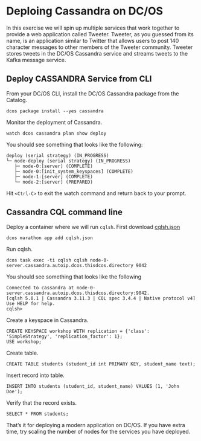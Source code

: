 

# Deploing Cassandra on DC/OS

In this exercise we will spin up multiple services that work together to provide a web application called Tweeter. Tweeter, as you guessed from its name, is an application similar to Twitter that allows users to post 140 character messages to other members of the Tweeter community. Tweeter stores tweets in the DC/OS Cassandra service and streams tweets to the Kafka message service.

## Deploy CASSANDRA Service from CLI

From your DC/OS CLI, install the DC/OS Cassandra package from the Catalog.

```
dcos package install --yes cassandra
```

Monitor the deployment of Cassandra.

```
watch dcos cassandra plan show deploy
```

You should see something that looks like the following:

```
deploy (serial strategy) (IN_PROGRESS)
└─ node-deploy (serial strategy) (IN_PROGRESS)
   ├─ node-0:[server] (COMPLETE)
   ├─ node-0:[init_system_keyspaces] (COMPLETE)
   ├─ node-1:[server] (COMPLETE)
   └─ node-2:[server] (PREPARED)
```        

Hit `<Ctrl-C>` to exit the watch command and return back to your prompt.

## Cassandra CQL command line

Deploy a container where we will run `cqlsh`.  First download [cqlsh.json](cqlsh.json)

```
dcos marathon app add cqlsh.json
```

Run cqlsh.

```
dcos task exec -ti cqlsh cqlsh node-0-server.cassandra.autoip.dcos.thisdcos.directory 9042
```

You should see something that looks like the following

```
Connected to cassandra at node-0-server.cassandra.autoip.dcos.thisdcos.directory:9042.
[cqlsh 5.0.1 | Cassandra 3.11.3 | CQL spec 3.4.4 | Native protocol v4]
Use HELP for help.
cqlsh>
```        

Create a keyspace in Cassandra.

```
CREATE KEYSPACE workshop WITH replication = {'class': 'SimpleStrategy', 'replication_factor': 1};
USE workshop;
```

Create table.
```
CREATE TABLE students (student_id int PRIMARY KEY, student_name text);
```

Insert record into table.
```
INSERT INTO students (student_id, student_name) VALUES (1, 'John Doe');
```

Verify that the record exists.
```
SELECT * FROM students;
```



That’s it for deploying a modern application on DC/OS.  If you have extra time, try scaling the number of nodes for the services you have deployed.









